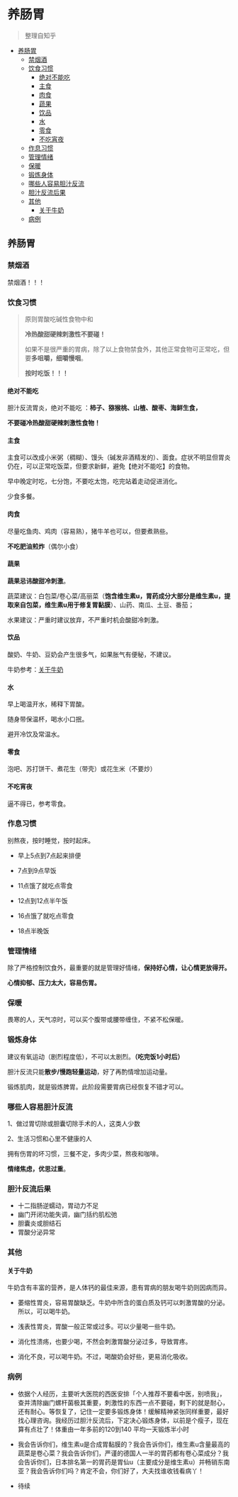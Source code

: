 养肠胃
=====

> 整理自知乎

- [养肠胃](#养肠胃)
    - [禁烟酒](#禁烟酒)
    - [饮食习惯](#饮食习惯)
        - [绝对不能吃](#绝对不能吃)
        - [主食](#主食)
        - [肉食](#肉食)
        - [蔬果](#蔬果)
        - [饮品](#饮品)
        - [水](#水)
        - [零食](#零食)
        - [不吃宵夜](#不吃宵夜)
    - [作息习惯](#作息习惯)
    - [管理情绪](#管理情绪)
    - [保暖](#保暖)
    - [锻炼身体](#锻炼身体)
    - [哪些人容易胆汁反流](#哪些人容易胆汁反流)
    - [胆汁反流后果](#胆汁反流后果)
    - [其他](#其他)
        - [关于牛奶](#关于牛奶)
    - [病例](#病例)



## 养肠胃

### 禁烟酒

禁烟酒！！！

### 饮食习惯

>原则胃酸吃碱性食物中和
>
>**冷热酸甜硬辣刺激性不要碰！**
>
>如果不是很严重的胃病，除了以上食物禁食外，其他正常食物可正常吃，但要**多咀嚼，细嚼慢咽**。
>
>**按时吃饭！！！**

#### 绝对不能吃

胆汁反流胃炎，绝对不能吃 ：**柿子、猕猴桃、山楂、酸枣、海鲜生食，**

**不要碰冷热酸甜硬辣刺激性食物！**

#### 主食

主食可以改成小米粥（稠糊）、馒头（碱发非酒精发的）、面食。症状不明显但胃炎仍在，可以正常吃饭菜，但要求新鲜，避免【绝对不能吃】的食物。

早中晚定时吃，七分饱，不要吃太饱，吃完站着走动促进消化。

少食多餐。

#### 肉食

尽量吃鱼肉、鸡肉（容易熟），猪牛羊也可以，但要煮熟些。

**不吃肥油煎炸**（偶尔小食）

#### 蔬果

**蔬果忌讳酸甜冷刺激**。

蔬菜建议：白包菜/卷心菜/高丽菜（**饱含维生素u，胃药成分大部分是维生素u，提取来自包菜，维生素u用于修复胃黏膜**）、山药、南瓜、土豆、番茄；

水果建议：严重时建议放弃，不严重时机会酸甜冷刺激。

#### 饮品

酸奶、牛奶、豆奶会产生很多气，如果胀气有便秘，不建议。

牛奶参考：[关于牛奶](#关于牛奶)

#### 水

早上喝温开水，稀释下胃酸。

随身带保温杯，喝水小口抿。

避开冷饮及常温水。

#### 零食

泡吧、苏打饼干、煮花生（带壳）或花生米（不要炒）

#### 不吃宵夜

逼不得已，参考零食。

### 作息习惯

别熬夜，按时睡觉，按时起床。

* 早上5点到7点起来排便

* 7点到9点早饭

* 11点饿了就吃点零食

* 12点到12点半午饭

* 16点饿了就吃点零食

* 18点半晚饭

### 管理情绪

除了严格控制饮食外，最重要的就是管理好情绪，**保持好心情，让心情更放得开。**

**心情抑郁、压力太大，容易伤胃。**

### 保暖

畏寒的人，天气凉时，可以买个腹带或腰带缠住，不紧不松保暖。

### 锻炼身体

建议有氧运动（剧烈程度低），不可以太剧烈。**（吃完饭1小时后）**

胆汁反流只能**散步/慢跑轻量运动**，好了再酌情增加运动量。

锻炼肌肉，就是锻炼脾胃。此阶段需要胃病已经恢复不错才可以。


### 哪些人容易胆汁反流

1、做过胃切除或胆囊切除手术的人，这类人少数

2、生活习惯和心里不健康的人

拥有伤胃的坏习惯，三餐不定，多肉少菜，熬夜和咖啡。

**情绪焦虑，优思过重**。

### 胆汁反流后果

* 十二指肠逆蠕动，胃动力不足
* 幽门开闭功能失调，幽门括约肌松弛
* 胆囊炎或胆结石
* 胃酸分泌异常

### 其他

#### 关于牛奶

牛奶含有丰富的营养，是人体钙的最佳来源，患有胃病的朋友喝牛奶则因病而异。

* 萎缩性胃炎，容易胃酸缺乏。牛奶中所含的蛋白质及钙可以刺激胃酸的分泌。所以，可以喝牛奶。

* 浅表性胃炎，胃酸一般正常或过多。可以少量喝一些牛奶。

* 消化性溃疡，也要少喝，不然会刺激胃酸分泌过多，导致胃疼。

* 消化不良，可以喝牛奶。不过，喝酸奶会好些，更易消化吸收。

### 病例

* 依据个人经历，主要听大医院的西医安排「个人推荐不要看中医，别喷我」，查并清除幽门螺杆菌极其重要，刺激性的东西一点不要碰，剩下的就是耐心，还有耐心。等恢复了，记住一定要多锻炼身体！缓解精神紧张同样重要，最好找心理咨询。我经历过胆汁反流后，下定决心锻炼身体，以前是个瘦子，现在算有点壮了！体重由一年多前的120到140 平均一天锻炼半小时



* 我会告诉你们，维生素u是合成胃黏膜的？我会告诉你们，维生素u含量最高的蔬菜是卷心菜？我会告诉你们，严谨的德国人一半的胃药都有卷心菜成分？我会告诉你们，日本排名第一的胃药是胃仙u（主要成分是维生素u）并畅销东南亚？我会告诉你们吗？肯定不会，你们好了，大夫找谁收钱看病丫！

* 待续






